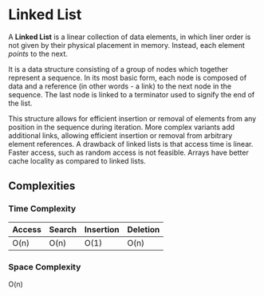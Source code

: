 # Linked List

A **Linked List** is a linear collection of data elements, in which liner order is not given by their physical placement in memory. Instead, each element _points_ to the next.

It is a data structure consisting of a group of nodes which together represent a sequence. In its most basic form, each node is composed of data and a reference (in other words - a link) to the next node in the sequence. The last node is linked to a terminator used to signify the end of the list.

This structure allows for efficient insertion or removal of elements from any position in the sequence during iteration. More complex variants add additional links, allowing efficient insertion or removal from arbitrary element references. A drawback of linked lists is that access time is linear. Faster access, such as random access is not feasible. Arrays have better cache locality as compared to linked lists.

## Complexities

### Time Complexity

| Access | Search | Insertion | Deletion |
|--------|--------|-----------|----------|
| O(n)   | O(n)   | O(1)      | O(n)     |

### Space Complexity
O(n)
